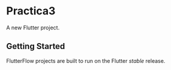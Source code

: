 # Practica3

A new Flutter project.

## Getting Started

FlutterFlow projects are built to run on the Flutter _stable_ release.
